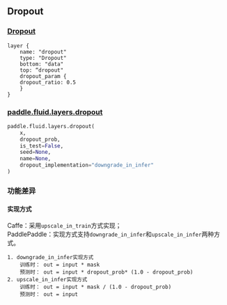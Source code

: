 ## Dropout


### [Dropout](http://caffe.berkeleyvision.org/tutorial/layers/dropout.html)
```
layer {
    name: "dropout"
    type: "Dropout"
    bottom: "data"
    top: “dropout"
    dropout_param {
	dropout_ratio: 0.5
    }
}
```


### [paddle.fluid.layers.dropout](http://paddlepaddle.org/documentation/docs/zh/1.3/api_cn/layers_cn.html#permalink-56-dropout)
```python
paddle.fluid.layers.dropout(
    x, 
    dropout_prob, 
    is_test=False, 
    seed=None, 
    name=None, 
    dropout_implementation="downgrade_in_infer"
)
```  

### 功能差异
#### 实现方式
Caffe：采用`upscale_in_train`方式实现；             
PaddlePaddle：实现方式支持`downgrade_in_infer`和`upscale_in_infer`两种方式。
```
1. downgrade_in_infer实现方式
    训练时： out = input * mask
    预测时： out = input * dropout_prob* (1.0 - dropout_prob)
2. upscale_in_infer实现方式
    训练时： out = input * mask / (1.0 - dropout_prob)
    预测时： out = input
```
